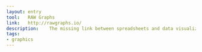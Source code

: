 ```yaml
---
layout: entry
tool:	RAW Graphs
link:	http://rawgraphs.io/
description:	The missing link between spreadsheets and data visualization. Update from previous Raw tool
tags:
- graphics
---
```

